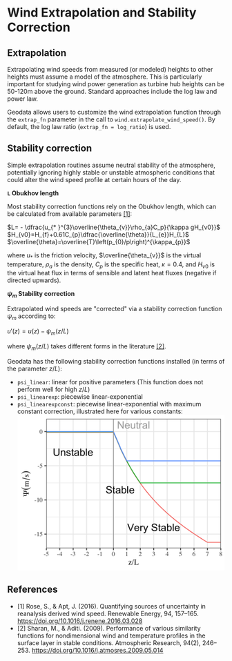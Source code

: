 # Wind Extrapolation and Stability Correction

## Extrapolation

Extrapolating wind speeds from measured (or modeled) heights to other heights must assume a model of the atmosphere. This is particularly important for studying wind power generation as turbine hub heights can be 50-120m above the ground. Standard approaches include the log law and power law.

Geodata allows users to customize the wind extrapolation function through the `extrap_fn` parameter in the call to `wind.extrapolate_wind_speed()`. By default, the log law ratio (`extrap_fn = log_ratio`) is used.


## Stability correction

Simple extrapolation routines assume neutral stability of the atmosphere, potentially ignoring highly stable or unstable atmospheric conditions that could alter the wind speed profile at certain hours of the day.


**`L` Obukhov length**

Most stability correction functions rely on the Obukhov length, which can be calculated from available parameters [[1]](#references):

$L= - \dfrac{u_{* }^{3}\overline{\theta_{v}}\rho_{a}C_p}{\kappa gH_{v0}}$
$H_{v0}=H_{f}+0.61C_{p}\dfrac{\overline{\theta}}{L_{e}}H_{L}$
$\overline{\theta}=\overline{T}\left(p_{0}/p\right)^{\kappa_{p}}$

where $u_{* }$ is the friction velocity,  $\overline{\theta_{v}}$ is the virtual temperature, $\rho_a$ is the density, $C_p$ is the specific heat, $\kappa=0.4$, and $H_{v0}$ is the virtual heat flux in terms of sensible and latent heat fluxes (negative if directed upwards).


**$\psi_m$ Stability correction**

Extrapolated wind speeds are "corrected" via a stability correction function $\psi_m$ according to:

$u'(z) = u(z) - \psi_m(z/L)$

where $\psi_m(z/L)$ takes different forms in the literature [[2]](#references).

Geodata has the following stability correction functions installed (in terms of the parameter $z/L$):
- `psi_linear`: linear for positive parameters (This function does not perform well for high $z/L$)
- `psi_linearexp`: piecewise linear-exponential
- `psi_linearexpconst`: piecewise linear-exponential with maximum constant correction, illustrated here for various constants:
![Stability Correction](../_static/images/wind_stability_corrections.png)


## References

- [1] Rose, S., & Apt, J. (2016). Quantifying sources of uncertainty in reanalysis derived wind speed. Renewable Energy, 94, 157–165. https://doi.org/10.1016/j.renene.2016.03.028
- [2] Sharan, M., & Aditi. (2009). Performance of various similarity functions for nondimensional wind and temperature profiles in the surface layer in stable conditions. Atmospheric Research, 94(2), 246–253. https://doi.org/10.1016/j.atmosres.2009.05.014

